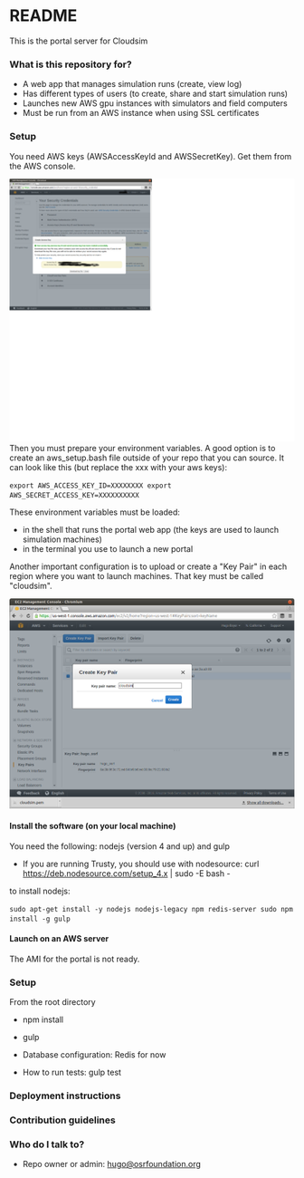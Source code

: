 # README #

This is the portal  server for Cloudsim

### What is this repository for? ###

* A web app that manages simulation runs (create, view log)
* Has different types of users (to create, share and start simulation runs)
* Launches new AWS gpu instances with simulators and field computers
* Must be run from an AWS instance when using SSL certificates

### Setup ###

You need AWS keys (AWSAccessKeyId and AWSSecretKey). Get them from the AWS
console.

![IMAGE](aws_keys.png) Then you must prepare your environment variables. A good option is to create an
aws_setup.bash file outside of your repo that you can source. It can look like
 this (but replace the xxx with your aws keys):

`export AWS_ACCESS_KEY_ID=XXXXXXXX
 export AWS_SECRET_ACCESS_KEY=XXXXXXXXXX`

These environment variables must be loaded: 

* in the shell that runs the portal web app (the keys are used to launch
 simulation machines)
* in the terminal you use to launch a new portal

Another important configuration is to upload or create a "Key Pair" in each
region where you want to launch machines. That key must be called "cloudsim".

![IMAGE](cloudsim_key.png)

#### Install the software (on your local machine) ####

You need the following: nodejs (version 4 and up) and gulp

* If you are running Trusty, you should use with nodesource: 
curl https://deb.nodesource.com/setup_4.x | sudo -E bash -

to install nodejs:

`sudo apt-get install -y nodejs nodejs-legacy npm redis-server
sudo npm install -g gulp`


#### Launch on an AWS server ####

The AMI for the portal is not ready.


### Setup ###

From the root directory

* npm install
* gulp

* Database configuration: Redis for now
* How to run tests: gulp test

### Deployment instructions ###


### Contribution guidelines ###

### Who do I talk to? ###

* Repo owner or admin: hugo@osrfoundation.org
